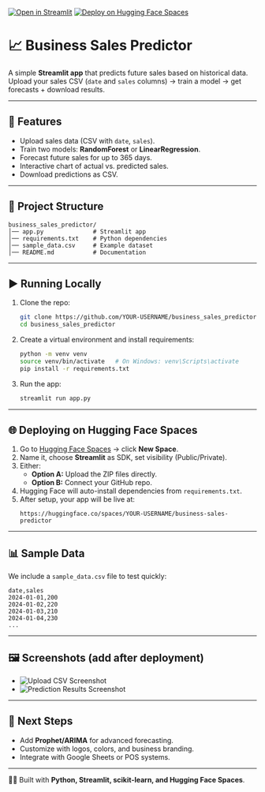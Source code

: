 [![Open in Streamlit](https://static.streamlit.io/badges/streamlit_badge_black_white.svg)](https://share.streamlit.io)
[![Deploy on Hugging Face Spaces](https://img.shields.io/badge/🤗%20Hugging%20Face-Spaces-blue)](https://huggingface.co/spaces)


# 📈 Business Sales Predictor

A simple **Streamlit app** that predicts future sales based on historical data.  
Upload your sales CSV (`date` and `sales` columns) → train a model → get forecasts + download results.

---

## 🚀 Features
- Upload sales data (CSV with `date`, `sales`).
- Train two models: **RandomForest** or **LinearRegression**.
- Forecast future sales for up to 365 days.
- Interactive chart of actual vs. predicted sales.
- Download predictions as CSV.

---

## 📂 Project Structure
```
business_sales_predictor/
│── app.py              # Streamlit app
│── requirements.txt    # Python dependencies
│── sample_data.csv     # Example dataset
│── README.md           # Documentation
```

---

## ▶️ Running Locally
1. Clone the repo:
   ```bash
   git clone https://github.com/YOUR-USERNAME/business_sales_predictor.git
   cd business_sales_predictor
   ```

2. Create a virtual environment and install requirements:
   ```bash
   python -m venv venv
   source venv/bin/activate   # On Windows: venv\Scripts\activate
   pip install -r requirements.txt
   ```

3. Run the app:
   ```bash
   streamlit run app.py
   ```

---

## 🌐 Deploying on Hugging Face Spaces

1. Go to [Hugging Face Spaces](https://huggingface.co/spaces) → click **New Space**.  
2. Name it, choose **Streamlit** as SDK, set visibility (Public/Private).  
3. Either:  
   - **Option A:** Upload the ZIP files directly.  
   - **Option B:** Connect your GitHub repo.  
4. Hugging Face will auto-install dependencies from `requirements.txt`.  
5. After setup, your app will be live at:
   ```
   https://huggingface.co/spaces/YOUR-USERNAME/business-sales-predictor
   ```

---

## 📊 Sample Data
We include a `sample_data.csv` file to test quickly:

```csv
date,sales
2024-01-01,200
2024-01-02,220
2024-01-03,210
2024-01-04,230
...
```

---

## 🖼️ Screenshots (add after deployment)
- ![Upload CSV Screenshot](screenshots/upload.png)
- ![Prediction Results Screenshot](screenshots/results.png)

---

## 🔮 Next Steps
- Add **Prophet/ARIMA** for advanced forecasting.  
- Customize with logos, colors, and business branding.  
- Integrate with Google Sheets or POS systems.  

---

👩‍💻 Built with **Python, Streamlit, scikit-learn, and Hugging Face Spaces**.  
